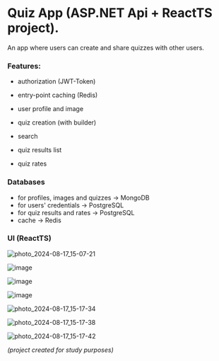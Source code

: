 # Quiz App (ASP.NET Api + ReactTS project).
An app where users can create and share quizzes with other users.

### Features:
- authorization (JWT-Token)
- entry-point caching (Redis)
- user profile and image
- quiz creation (with builder)
- search
- quiz results list

- quiz rates

### Databases
- for profiles, images and quizzes -> MongoDB
- for users' credentials -> PostgreSQL
- for quiz results and rates -> PostgreSQL
- cache -> Redis 
### UI (ReactTS)
![photo_2024-08-17_15-07-21](https://github.com/user-attachments/assets/328e8280-dc57-4147-936d-7fc732c36bf2)

![image](https://github.com/Quoterlock/QuizzesWebApp/assets/109076089/9d702fb8-0771-4dc8-81a6-32d5355fdd07)

![image](https://github.com/Quoterlock/QuizzesWebApp/assets/109076089/928b0a95-00c2-40cb-82ce-7c8db33c34fa)

![image](https://github.com/Quoterlock/QuizzesWebApp/assets/109076089/ae3eb191-51b5-42a2-b289-af924131f371)

![photo_2024-08-17_15-17-34](https://github.com/user-attachments/assets/c6eb3f2f-e69d-43f4-bca8-a9416bec24bd)

![photo_2024-08-17_15-17-38](https://github.com/user-attachments/assets/741dc739-a8ea-42cf-97b1-f3f924bf6767)

![photo_2024-08-17_15-17-42](https://github.com/user-attachments/assets/6de8219a-c2bc-499e-ba36-f00fbabcf03b)

*(project created for study purposes)*
